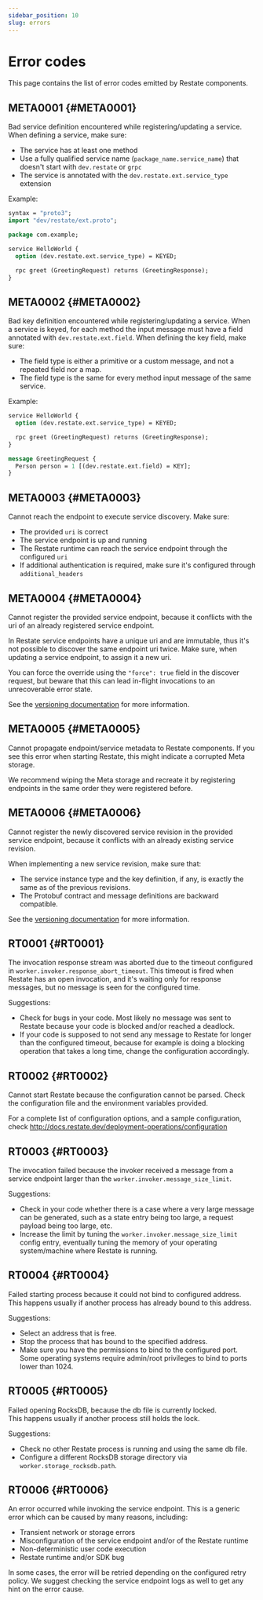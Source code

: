 ```yaml
---
sidebar_position: 10
slug: errors
---
```


# Error codes

This page contains the list of error codes emitted by Restate components.

## META0001 {#META0001}

Bad service definition encountered while registering/updating a service.
When defining a service, make sure:

* The service has at least one method 
* Use a fully qualified service name (`package_name.service_name`) that doesn't start with `dev.restate` or `grpc`
* The service is annotated with the `dev.restate.ext.service_type` extension

Example:

```protobuf
syntax = "proto3";
import "dev/restate/ext.proto";

package com.example;

service HelloWorld {
  option (dev.restate.ext.service_type) = KEYED;

  rpc greet (GreetingRequest) returns (GreetingResponse);
}
```

## META0002 {#META0002}

Bad key definition encountered while registering/updating a service. 
When a service is keyed, for each method the input message must have a field annotated with `dev.restate.ext.field`. 
When defining the key field, make sure:

* The field type is either a primitive or a custom message, and not a repeated field nor a map.
* The field type is the same for every method input message of the same service.

Example:

```protobuf
service HelloWorld {
  option (dev.restate.ext.service_type) = KEYED;

  rpc greet (GreetingRequest) returns (GreetingResponse);
}

message GreetingRequest {
  Person person = 1 [(dev.restate.ext.field) = KEY];
}
```

## META0003 {#META0003}

Cannot reach the endpoint to execute service discovery. Make sure:

* The provided `uri` is correct
* The service endpoint is up and running
* The Restate runtime can reach the service endpoint through the configured `uri`
* If additional authentication is required, make sure it's configured through `additional_headers`

## META0004 {#META0004}

Cannot register the provided service endpoint, because it conflicts with the uri of an already registered service endpoint.

In Restate service endpoints have a unique uri and are immutable, thus it's not possible to discover the same endpoint uri twice. 
Make sure, when updating a service endpoint, to assign it a new uri. 

You can force the override using the `"force": true` field in the discover request, but beware that this can lead in-flight invocations to an unrecoverable error state.  

See the [versioning documentation](http://docs.restate.dev/deployment-operations/versioning) for more information.

## META0005 {#META0005}

Cannot propagate endpoint/service metadata to Restate components. If you see this error when starting Restate, this might indicate a corrupted Meta storage.

We recommend wiping the Meta storage and recreate it by registering endpoints in the same order they were registered before.

## META0006 {#META0006}

Cannot register the newly discovered service revision in the provided service endpoint, because it conflicts with an already existing service revision.

When implementing a new service revision, make sure that:

* The service instance type and the key definition, if any, is exactly the same as of the previous revisions.
* The Protobuf contract and message definitions are backward compatible.

See the [versioning documentation](http://docs.restate.dev/deployment-operations/versioning) for more information.

## RT0001 {#RT0001}

The invocation response stream was aborted due to the timeout configured in `worker.invoker.response_abort_timeout`.
This timeout is fired when Restate has an open invocation, and it's waiting only for response messages, but no message is seen for the configured time.

Suggestions:

* Check for bugs in your code. Most likely no message was sent to Restate because your code is blocked and/or reached a deadlock.
* If your code is supposed to not send any message to Restate for longer than the configured timeout, because for example is doing a blocking operation that takes a long time, change the configuration accordingly.

## RT0002 {#RT0002}

Cannot start Restate because the configuration cannot be parsed. Check the configuration file and the environment variables provided.

For a complete list of configuration options, and a sample configuration, check http://docs.restate.dev/deployment-operations/configuration

## RT0003 {#RT0003}

The invocation failed because the invoker received a message from a service endpoint larger than the `worker.invoker.message_size_limit`.

Suggestions:

* Check in your code whether there is a case where a very large message can be generated, such as a state entry being too large, a request payload being too large, etc.
* Increase the limit by tuning the `worker.invoker.message_size_limit` config entry, eventually tuning the memory of your operating system/machine where Restate is running.

## RT0004 {#RT0004}

Failed starting process because it could not bind to configured address.
This happens usually if another process has already bound to this address.

Suggestions:

* Select an address that is free.
* Stop the process that has bound to the specified address.
* Make sure you have the permissions to bind to the configured port. Some operating systems require admin/root privileges to bind to ports lower than 1024.

## RT0005 {#RT0005}

Failed opening RocksDB, because the db file is currently locked.  
This happens usually if another process still holds the lock.

Suggestions:

* Check no other Restate process is running and using the same db file.
* Configure a different RocksDB storage directory via `worker.storage_rocksdb.path`.

## RT0006 {#RT0006}

An error occurred while invoking the service endpoint. 
This is a generic error which can be caused by many reasons, including:

* Transient network or storage errors
* Misconfiguration of the service endpoint and/or of the Restate runtime
* Non-deterministic user code execution
* Restate runtime and/or SDK bug

In some cases, the error will be retried depending on the configured retry policy. 
We suggest checking the service endpoint logs as well to get any hint on the error cause.

